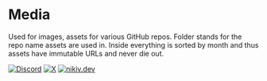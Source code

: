 # Media

Used for images, assets for various GitHub repos. Folder stands for the repo name assets are used in. Inside everything is sorted by month and thus assets have immutable URLs and never die out.

[![Discord](https://go.nikiv.dev/badge-discord)](https://go.nikiv.dev/discord) [![X](https://go.nikiv.dev/badge-x)](https://x.com/nikitavoloboev) [![nikiv.dev](https://go.nikiv.dev/badge-nikiv)](https://nikiv.dev)
